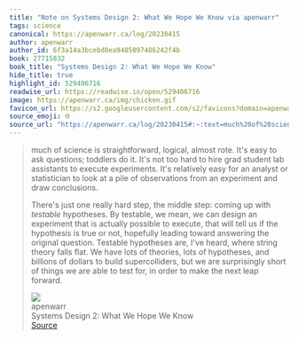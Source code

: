 ```yaml
---
title: "Note on Systems Design 2: What We Hope We Know via apenwarr"
tags: science
canonical: https://apenwarr.ca/log/20230415
author: apenwarr
author_id: 6f3a14a3bcebd8ea9485097486242f4b
book: 27715832
book_title: "Systems Design 2: What We Hope We Know"
hide_title: true
highlight_id: 529406716
readwise_url: https://readwise.io/open/529406716
image: https://apenwarr.ca/img/chicken.gif
favicon_url: https://s2.googleusercontent.com/s2/favicons?domain=apenwarr.ca
source_emoji: 🌐
source_url: "https://apenwarr.ca/log/20230415#:~:text=much%20of%20science,next%20leap%20forward."
---
```


> much of science is straightforward, logical, almost rote. It's easy to ask questions; toddlers do it. It's not too hard to hire grad student lab assistants to execute experiments. It's relatively easy for an analyst or statistician to look at a pile of observations from an experiment and draw conclusions.
> 
> There's just one really hard step, the middle step: coming up with *testable* hypotheses. By testable, we mean, we can design an experiment that is actually possible to execute, that will tell us if the hypothesis is true or not, hopefully leading toward answering the original question. Testable hypotheses are, I've heard, where string theory falls flat. We have lots of theories, lots of hypotheses, and billions of dollars to build supercolliders, but we are surprisingly short of things we are able to test for, in order to make the next leap forward.
> <div class="quoteback-footer"><div class="quoteback-avatar"><img class="mini-favicon" src="https://s2.googleusercontent.com/s2/favicons?domain=apenwarr.ca"></div><div class="quoteback-metadata"><div class="metadata-inner"><span style="display:none">FROM:</span><div aria-label="apenwarr" class="quoteback-author"> apenwarr</div><div aria-label="Systems Design 2: What We Hope We Know" class="quoteback-title"> Systems Design 2: What We Hope We Know</div></div></div><div class="quoteback-backlink"><a target="_blank" aria-label="go to the full text of this quotation" rel="noopener" href="https://apenwarr.ca/log/20230415#:~:text=much%20of%20science,next%20leap%20forward." class="quoteback-arrow"> Source</a></div></div>